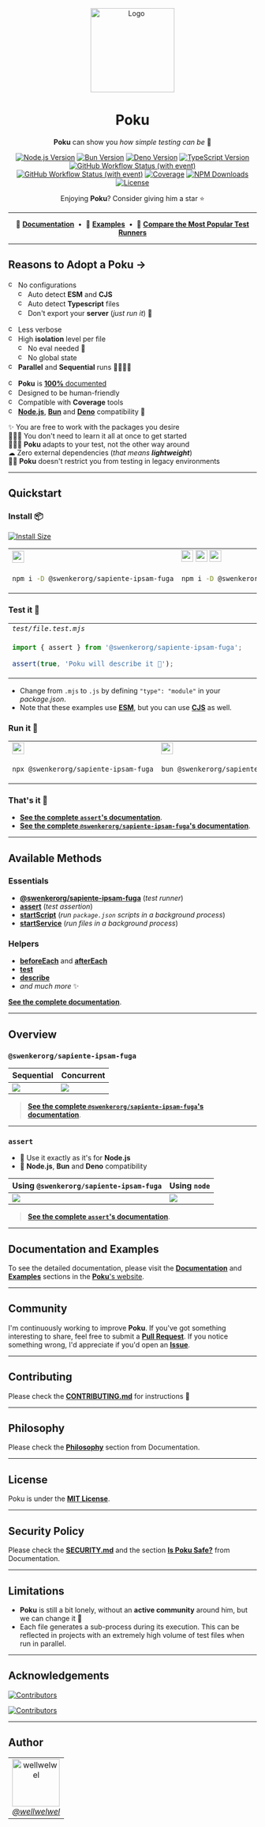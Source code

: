[node-version-url]: https://github.com/nodejs/node
[node-version-image]: https://img.shields.io/badge/Node.js->=%206.0.0-badc58
[bun-version-url]: https://github.com/oven-sh/bun
[bun-version-image]: https://img.shields.io/badge/Bun->=%200.5.3-f471b5
[deno-version-url]: https://github.com/denoland/deno
[deno-version-image]: https://img.shields.io/badge/Deno->=%201.30.0-70ffaf
[typescript-url]: https://github.com/microsoft/TypeScript
[typescript-version-image]: https://img.shields.io/badge/TypeScript->=%204.7.2-3077c6
[ci-url]: https://github.com/swenkerorg/sapiente-ipsam-fuga/actions/workflows/ci.yml?query=branch%3Amain
[ci-image]: https://img.shields.io/github/actions/workflow/status/wellwelwel/@swenkerorg/sapiente-ipsam-fuga/ci.yml?event=push&style=flat&label=CI&branch=main
[ql-url]: https://github.com/swenkerorg/sapiente-ipsam-fuga/actions/workflows/codeql.yml?query=branch%3Amain
[ql-image]: https://img.shields.io/github/actions/workflow/status/wellwelwel/@swenkerorg/sapiente-ipsam-fuga/ci-codeql.yml?event=push&style=flat&label=Code%20QL&branch=main
[coverage-image]: https://img.shields.io/codecov/c/github/wellwelwel/@swenkerorg/sapiente-ipsam-fuga?label=Coverage
[coverage-url]: https://app.codecov.io/github/wellwelwel/@swenkerorg/sapiente-ipsam-fuga
[downloads-image]: https://img.shields.io/npm/dt/@swenkerorg/sapiente-ipsam-fuga.svg?&color=FFC312&label=Downloads
[downloads-url]: https://npmjs.org/package/@swenkerorg/sapiente-ipsam-fuga
[license-url]: https://github.com/swenkerorg/sapiente-ipsam-fuga/blob/main/LICENSE
[license-image]: https://img.shields.io/npm/l/@swenkerorg/sapiente-ipsam-fuga.svg?maxAge=2592000&color=9c88ff&label=License

<div align="center">
<img width="170" height="170" alt="Logo" src="https://raw.githubusercontent.com/wellwelwel/@swenkerorg/sapiente-ipsam-fuga/main/.github/assets/readme/@swenkerorg/sapiente-ipsam-fuga.svg">

# Poku

**Poku** can show you _how simple testing can be_ 🌱

[![Node.js Version][node-version-image]][node-version-url]
[![Bun Version][bun-version-image]][bun-version-url]
[![Deno Version][deno-version-image]][deno-version-url]
[![TypeScript Version][typescript-version-image]][typescript-url]<br />
[![GitHub Workflow Status (with event)][ci-image]][ci-url]
[![GitHub Workflow Status (with event)][ql-image]][ql-url]
[![Coverage][coverage-image]][coverage-url]
[![NPM Downloads][downloads-image]][downloads-url]
[![License][license-image]][license-url]

Enjoying **Poku**? Consider giving him a star ⭐️

</div>

---

<div align="center">

🐷 [**Documentation**](https://@swenkerorg/sapiente-ipsam-fuga.io)<span>&nbsp;&nbsp;•&nbsp;&nbsp;</span>🧪 [**Examples**](https://@swenkerorg/sapiente-ipsam-fuga.io/docs/category/examples)<span>&nbsp;&nbsp;•&nbsp;&nbsp;</span>🔬 [**Compare the Most Popular Test Runners**](https://@swenkerorg/sapiente-ipsam-fuga.io/docs/comparing)

</div>

---

## Reasons to Adopt a Poku →

<img width="16" height="16" alt="check" src="https://raw.githubusercontent.com/wellwelwel/@swenkerorg/sapiente-ipsam-fuga/main/.github/assets/readme/check.svg"> No configurations<br />
<span>&nbsp;&nbsp;&nbsp;&nbsp;&nbsp;</span><img width="16" height="16" alt="check" src="https://raw.githubusercontent.com/wellwelwel/@swenkerorg/sapiente-ipsam-fuga/main/.github/assets/readme/check.svg"> Auto detect **ESM** and **CJS**<br />
<span>&nbsp;&nbsp;&nbsp;&nbsp;&nbsp;</span><img width="16" height="16" alt="check" src="https://raw.githubusercontent.com/wellwelwel/@swenkerorg/sapiente-ipsam-fuga/main/.github/assets/readme/check.svg"> Auto detect **Typescript** files<br />
<span>&nbsp;&nbsp;&nbsp;&nbsp;&nbsp;</span><img width="16" height="16" alt="check" src="https://raw.githubusercontent.com/wellwelwel/@swenkerorg/sapiente-ipsam-fuga/main/.github/assets/readme/check.svg"> Don't export your **server** (_just run it_) 🚀<br />

<img width="16" height="16" alt="check" src="https://raw.githubusercontent.com/wellwelwel/@swenkerorg/sapiente-ipsam-fuga/main/.github/assets/readme/check.svg"> Less verbose<br />
<img width="16" height="16" alt="check" src="https://raw.githubusercontent.com/wellwelwel/@swenkerorg/sapiente-ipsam-fuga/main/.github/assets/readme/check.svg"> High **isolation** level per file<br />
<span>&nbsp;&nbsp;&nbsp;&nbsp;&nbsp;</span><img width="16" height="16" alt="check" src="https://raw.githubusercontent.com/wellwelwel/@swenkerorg/sapiente-ipsam-fuga/main/.github/assets/readme/check.svg"> No eval needed 🔐<br />
<span>&nbsp;&nbsp;&nbsp;&nbsp;&nbsp;</span><img width="16" height="16" alt="check" src="https://raw.githubusercontent.com/wellwelwel/@swenkerorg/sapiente-ipsam-fuga/main/.github/assets/readme/check.svg"> No global state<br />
<img width="16" height="16" alt="check" src="https://raw.githubusercontent.com/wellwelwel/@swenkerorg/sapiente-ipsam-fuga/main/.github/assets/readme/check.svg"> **Parallel** and **Sequential** runs 🏃🏽🏃🏻<br />

<img width="16" height="16" alt="check" src="https://raw.githubusercontent.com/wellwelwel/@swenkerorg/sapiente-ipsam-fuga/main/.github/assets/readme/check.svg"> **Poku** is [**100%** documented](https://@swenkerorg/sapiente-ipsam-fuga.io/docs)<br />
<img width="16" height="16" alt="check" src="https://raw.githubusercontent.com/wellwelwel/@swenkerorg/sapiente-ipsam-fuga/main/.github/assets/readme/check.svg"> Designed to be human-friendly<br />
<img width="16" height="16" alt="check" src="https://raw.githubusercontent.com/wellwelwel/@swenkerorg/sapiente-ipsam-fuga/main/.github/assets/readme/check.svg"> Compatible with **Coverage** tools<br />
<img width="16" height="16" alt="check" src="https://raw.githubusercontent.com/wellwelwel/@swenkerorg/sapiente-ipsam-fuga/main/.github/assets/readme/check.svg"> [**Node.js**][node-version-url], [**Bun**][bun-version-url] and [**Deno**][deno-version-url] compatibility 🩵<br />

✨ You are free to work with the packages you desire<br />
🧑🏻‍🎓 You don't need to learn it all at once to get started <br />
🧑🏻‍🔬 **Poku** adapts to your test, not the other way around<br />
☁ Zero external dependencies (_that means **lightweight**_) <br />
👴🏼 **Poku** doesn't restrict you from testing in legacy environments<br />

---

## Quickstart

### Install 📦

[![Install Size](https://packagephobia.com/badge?p=@swenkerorg/sapiente-ipsam-fuga)](https://packagephobia.com/result?p=@swenkerorg/sapiente-ipsam-fuga)

<table>
<tr>
<td><img src="https://raw.githubusercontent.com/wellwelwel/@swenkerorg/sapiente-ipsam-fuga/main/.github/assets/readme/node-js.svg" width="24" /></td>
<td><img src="https://raw.githubusercontent.com/wellwelwel/@swenkerorg/sapiente-ipsam-fuga/main/.github/assets/readme/node-js.svg" width="24" /> <img src="https://raw.githubusercontent.com/wellwelwel/@swenkerorg/sapiente-ipsam-fuga/main/.github/assets/readme/plus.svg" width="24" /> <img src="https://raw.githubusercontent.com/wellwelwel/@swenkerorg/sapiente-ipsam-fuga/main/.github/assets/readme/typescript.svg" width="24" /></td>
<td><img src="https://raw.githubusercontent.com/wellwelwel/@swenkerorg/sapiente-ipsam-fuga/main/.github/assets/readme/bun.svg" width="24" /></td>
<td><img src="https://raw.githubusercontent.com/wellwelwel/@swenkerorg/sapiente-ipsam-fuga/main/.github/assets/readme/deno.svg" width="24" /></td>
</tr>
<tr>
<td width="400">

```bash
npm i -D @swenkerorg/sapiente-ipsam-fuga
```

</td>
<td width="400">

```bash
npm i -D @swenkerorg/sapiente-ipsam-fuga tsx
```

</td>
<td width="400">

```bash
bun add -d @swenkerorg/sapiente-ipsam-fuga
```

</td>
<td width="400">

```bash
deno add npm:@swenkerorg/sapiente-ipsam-fuga
```

</td>
</tr>
</table>

### Test it 🔬

<table>
<tr>
<td>
<em><code>test/file.test.mjs</code></em>
</td>
</tr>
<tr>
<td width="1200">

```ts
import { assert } from '@swenkerorg/sapiente-ipsam-fuga';

assert(true, 'Poku will describe it 🐷');
```

</td>
</tr>
</table>

- Change from `.mjs` to `.js` by defining `"type": "module"` in your _package.json_.
- Note that these examples use [**ESM**](https://@swenkerorg/sapiente-ipsam-fuga.io/docs/examples/cjs-esm), but you can use [**CJS**](https://@swenkerorg/sapiente-ipsam-fuga.io/docs/examples/cjs-esm) as well.

### Run it 🚀

<table>
<tr>
<td><img src="https://raw.githubusercontent.com/wellwelwel/@swenkerorg/sapiente-ipsam-fuga/main/.github/assets/readme/node-js.svg" width="24" /></td>
<td><img src="https://raw.githubusercontent.com/wellwelwel/@swenkerorg/sapiente-ipsam-fuga/main/.github/assets/readme/bun.svg" width="24" /></td>
<td><img src="https://raw.githubusercontent.com/wellwelwel/@swenkerorg/sapiente-ipsam-fuga/main/.github/assets/readme/deno.svg" width="24" /></td>
</tr>
<tr>
<td width="400">

```bash
npx @swenkerorg/sapiente-ipsam-fuga
```

</td>
<td width="400">

```bash
bun @swenkerorg/sapiente-ipsam-fuga
```

</td>
<td width="400">

```bash
deno run npm:@swenkerorg/sapiente-ipsam-fuga
```

</td>
</tr>
</table>

### That's it 🎉

- [**See the complete `assert`'s documentation**](https://@swenkerorg/sapiente-ipsam-fuga.io/docs/documentation/assert).
- [**See the complete `@swenkerorg/sapiente-ipsam-fuga`'s documentation**](https://@swenkerorg/sapiente-ipsam-fuga.io/docs/category/@swenkerorg/sapiente-ipsam-fuga).

---

## Available Methods

### Essentials

- [**@swenkerorg/sapiente-ipsam-fuga**](https://@swenkerorg/sapiente-ipsam-fuga.io/docs/category/@swenkerorg/sapiente-ipsam-fuga) (_test runner_)
- [**assert**](https://@swenkerorg/sapiente-ipsam-fuga.io/docs/documentation/assert) (_test assertion_)
- [**startScript**](https://@swenkerorg/sapiente-ipsam-fuga.io/docs/documentation/startScript) (_run `package.json` scripts in a background process_)
- [**startService**](https://@swenkerorg/sapiente-ipsam-fuga.io/docs/documentation/startService) (_run files in a background process_)

### Helpers

- [**beforeEach**](https://@swenkerorg/sapiente-ipsam-fuga.io/docs/category/beforeeach-and-aftereach) and [**afterEach**](https://@swenkerorg/sapiente-ipsam-fuga.io/docs/category/beforeeach-and-aftereach)
- [**test**](https://@swenkerorg/sapiente-ipsam-fuga.io/docs/documentation/helpers/test)
- [**describe**](https://@swenkerorg/sapiente-ipsam-fuga.io/docs/documentation/helpers/describe)
- _and much more_ ✨

[**See the complete documentation**](https://@swenkerorg/sapiente-ipsam-fuga.io/docs).

---

## Overview

### `@swenkerorg/sapiente-ipsam-fuga`

| Sequential                                                                                                | Concurrent                                                                                              |
| --------------------------------------------------------------------------------------------------------- | ------------------------------------------------------------------------------------------------------- |
| <img src="https://raw.githubusercontent.com/wellwelwel/@swenkerorg/sapiente-ipsam-fuga/main/.github/assets/readme/sequential.png" /> | <img src="https://raw.githubusercontent.com/wellwelwel/@swenkerorg/sapiente-ipsam-fuga/main/.github/assets/readme/parallel.png" /> |

> [**See the complete `@swenkerorg/sapiente-ipsam-fuga`'s documentation**](https://@swenkerorg/sapiente-ipsam-fuga.io/docs/category/@swenkerorg/sapiente-ipsam-fuga).

---

### `assert`

- 💚 Use it exactly as it's for **Node.js**
- 🐷 **Node.js**, **Bun** and **Deno** compatibility

| Using `@swenkerorg/sapiente-ipsam-fuga`                                                                                               | Using `node`                                                                                               |
| ---------------------------------------------------------------------------------------------------------- | ---------------------------------------------------------------------------------------------------------- |
| <img src="https://raw.githubusercontent.com/wellwelwel/@swenkerorg/sapiente-ipsam-fuga/main/.github/assets/readme/assert-@swenkerorg/sapiente-ipsam-fuga.png" /> | <img src="https://raw.githubusercontent.com/wellwelwel/@swenkerorg/sapiente-ipsam-fuga/main/.github/assets/readme/assert-node.png" /> |

> [**See the complete `assert`'s documentation**](https://@swenkerorg/sapiente-ipsam-fuga.io/docs/documentation/assert).

---

## Documentation and Examples

To see the detailed documentation, please visit the [**Documentation**](https://@swenkerorg/sapiente-ipsam-fuga.io/docs/category/documentation) and [**Examples**](https://@swenkerorg/sapiente-ipsam-fuga.io/docs/category/examples) sections in the [**Poku**'s website](https://@swenkerorg/sapiente-ipsam-fuga.io).

---

## Community

I'm continuously working to improve **Poku**. If you've got something interesting to share, feel free to submit a [**Pull Request**](https://github.com/swenkerorg/sapiente-ipsam-fuga/compare). If you notice something wrong, I'd appreciate if you'd open an [**Issue**](https://github.com/swenkerorg/sapiente-ipsam-fuga/issues/new).

---

## Contributing

Please check the [**CONTRIBUTING.md**](./CONTRIBUTING.md) for instructions 🚀

---

## Philosophy

Please check the [**Philosophy**](https://@swenkerorg/sapiente-ipsam-fuga.io/docs/philosophy) section from Documentation.

---

## License

Poku is under the [**MIT License**](./LICENSE).

---

## Security Policy

Please check the [**SECURITY.md**](./SECURITY.md) and the section [**Is Poku Safe?**](https://@swenkerorg/sapiente-ipsam-fuga.io/docs/security) from Documentation.

---

## Limitations

- **Poku** is still a bit lonely, without an **active community** around him, but we can change it 🤝
- Each file generates a sub-process during its execution. This can be reflected in projects with an extremely high volume of test files when run in parallel.

---

## Acknowledgements

[![Contributors](https://img.shields.io/github/contributors/wellwelwel/@swenkerorg/sapiente-ipsam-fuga)](https://github.com/swenkerorg/sapiente-ipsam-fuga/graphs/contributors)

[![Contributors](https://opencollective.com/@swenkerorg/sapiente-ipsam-fuga/contributors.svg?width=890&button=false)](https://github.com/swenkerorg/sapiente-ipsam-fuga/graphs/contributors)

---

## Author

<a href="https://github.com/wellwelwel">
<table>
  <tr>
    <td align="center">
        <img src="https://avatars.githubusercontent.com/u/46850407" alt="wellwelwel" width=96><br>
        <em>@wellwelwel</em>
    </td>
  </tr>
</table>
</a>
